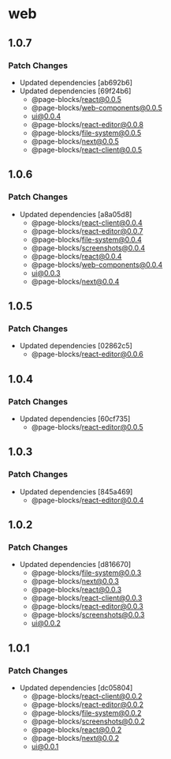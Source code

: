 # web

## 1.0.7

### Patch Changes

- Updated dependencies [ab692b6]
- Updated dependencies [69f24b6]
  - @page-blocks/react@0.0.5
  - @page-blocks/web-components@0.0.5
  - ui@0.0.4
  - @page-blocks/react-editor@0.0.8
  - @page-blocks/file-system@0.0.5
  - @page-blocks/next@0.0.5
  - @page-blocks/react-client@0.0.5

## 1.0.6

### Patch Changes

- Updated dependencies [a8a05d8]
  - @page-blocks/react-client@0.0.4
  - @page-blocks/react-editor@0.0.7
  - @page-blocks/file-system@0.0.4
  - @page-blocks/screenshots@0.0.4
  - @page-blocks/react@0.0.4
  - @page-blocks/web-components@0.0.4
  - ui@0.0.3
  - @page-blocks/next@0.0.4

## 1.0.5

### Patch Changes

- Updated dependencies [02862c5]
  - @page-blocks/react-editor@0.0.6

## 1.0.4

### Patch Changes

- Updated dependencies [60cf735]
  - @page-blocks/react-editor@0.0.5

## 1.0.3

### Patch Changes

- Updated dependencies [845a469]
  - @page-blocks/react-editor@0.0.4

## 1.0.2

### Patch Changes

- Updated dependencies [d816670]
  - @page-blocks/file-system@0.0.3
  - @page-blocks/next@0.0.3
  - @page-blocks/react@0.0.3
  - @page-blocks/react-client@0.0.3
  - @page-blocks/react-editor@0.0.3
  - @page-blocks/screenshots@0.0.3
  - ui@0.0.2

## 1.0.1

### Patch Changes

- Updated dependencies [dc05804]
  - @page-blocks/react-client@0.0.2
  - @page-blocks/react-editor@0.0.2
  - @page-blocks/file-system@0.0.2
  - @page-blocks/screenshots@0.0.2
  - @page-blocks/react@0.0.2
  - @page-blocks/next@0.0.2
  - ui@0.0.1
